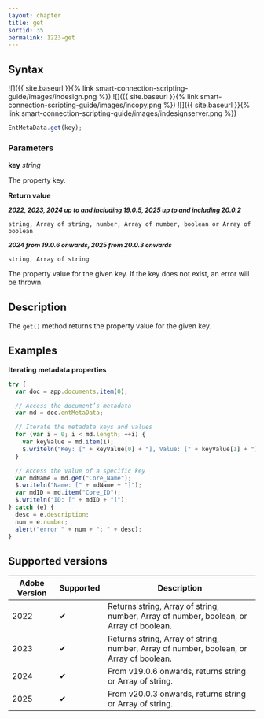 ```yaml
---
layout: chapter
title: get
sortid: 35
permalink: 1223-get
---
```


## Syntax

![]({{ site.baseurl }}{% link smart-connection-scripting-guide/images/indesign.png %}) ![]({{ site.baseurl }}{% link smart-connection-scripting-guide/images/incopy.png %}) ![]({{ site.baseurl }}{% link smart-connection-scripting-guide/images/indesignserver.png %})

```javascript
EntMetaData.get(key);
```

### Parameters

**key** _string_

The property key.

**Return value**

**<span style="font-size:90%;">_2022, 2023, 2024 up to and including 19.0.5, 2025 up to and including 20.0.2_</span>**

`string, Array of string, number, Array of number, boolean or Array of boolean`

**<span style="font-size:90%;">_2024 from 19.0.6 onwards, 2025 from 20.0.3 onwards_</span>**

`string, Array of string`

The property value for the given key. If the key does not exist, an error will be thrown.

## Description

The `get()` method returns the property value for the given key.

## Examples

**Iterating metadata properties**

```javascript
try {
  var doc = app.documents.item(0);

  // Access the document’s metadata
  var md = doc.entMetaData;

  // Iterate the metadata keys and values
  for (var i = 0; i < md.length; ++i) {
    var keyValue = md.item(i);
    $.writeln("Key: [" + keyValue[0] + "], Value: [" + keyValue[1] + "]");
  }

  // Access the value of a specific key
  var mdName = md.get("Core_Name");
  $.writeln("Name: [" + mdName + "]");
  var mdID = md.item("Core_ID");
  $.writeln("ID: [" + mdID + "]");
} catch (e) {
  desc = e.description;
  num = e.number;
  alert("error " + num + ": " + desc);
}
```

## Supported versions

| Adobe Version | Supported | Description                                                                             |
| ------------- | --------- | --------------------------------------------------------------------------------------- |
| 2022          | ✔         | Returns string, Array of string, number, Array of number, boolean, or Array of boolean. |
| 2023          | ✔         | Returns string, Array of string, number, Array of number, boolean, or Array of boolean. |
| 2024          | ✔         | From v19.0.6 onwards, returns string or Array of string.                                |
| 2025          | ✔         | From v20.0.3 onwards, returns string or Array of string.                                |
